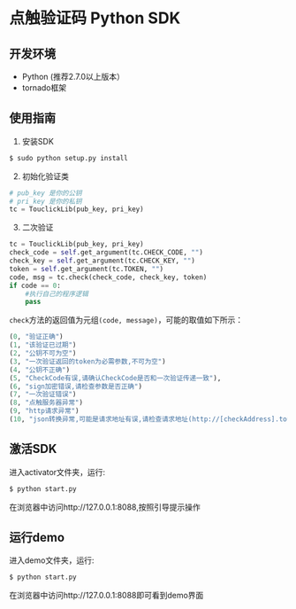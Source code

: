 # 点触验证码 Python SDK

## 开发环境

 - Python (推荐2.7.0以上版本）
 - tornado框架

## 使用指南

1. 安装SDK

  ```bash
  $ sudo python setup.py install
  ```

2. 初始化验证类

  ```python
  # pub_key 是你的公钥
  # pri_key 是你的私钥
  tc = TouclickLib(pub_key, pri_key)
  ```

3. 二次验证
  
  ```python
  tc = TouclickLib(pub_key, pri_key)
  check_code = self.get_argument(tc.CHECK_CODE, "")
  check_key = self.get_argument(tc.CHECK_KEY, "")
  token = self.get_argument(tc.TOKEN, "")
  code, msg = tc.check(check_code, check_key, token)
  if code == 0:
      #执行自己的程序逻辑
      pass
  ```
  
  `check`方法的返回值为元组`(code, message)`，可能的取值如下所示：
  
  ```python
  (0, "验证正确")
  (1, "该验证已过期")
  (2, "公钥不可为空")
  (3, "一次验证返回的token为必需参数,不可为空")
  (4, "公钥不正确")
  (5, "CheckCode有误,请确认CheckCode是否和一次验证传递一致"),
  (6, "sign加密错误,请检查参数是否正确")
  (7, "一次验证错误")
  (8, "点触服务器异常")
  (9, "http请求异常")
  (10, "json转换异常,可能是请求地址有误,请检查请求地址(http://[checkAddress].touclick.com/sverify.touclick?参数)")
  ```

## 激活SDK

进入activator文件夹，运行:

```bash
$ python start.py
```

在浏览器中访问http://127.0.0.1:8088,按照引导提示操作

## 运行demo

进入demo文件夹，运行:

```bash
$ python start.py
```

在浏览器中访问http://127.0.0.1:8088即可看到demo界面
